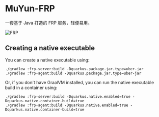 # MuYun-FRP

一套基于 Java 打造的 FRP 服务，轻便易用。

![FRP](https://github.com/user-attachments/assets/f4817a58-d26d-425f-af48-abf2ec077de9)

## Creating a native executable

You can create a native executable using:

```shell script
./gradlew :frp-server:build -Dquarkus.package.jar.type=uber-jar
./gradlew :frp-agent:build -Dquarkus.package.jar.type=uber-jar
```


Or, if you don't have GraalVM installed, you can run the native executable build in a container using:

```shell script
./gradlew :frp-server:build -Dquarkus.native.enabled=true -Dquarkus.native.container-build=true
./gradlew :frp-agent:build -Dquarkus.native.enabled=true -Dquarkus.native.container-build=true
```
